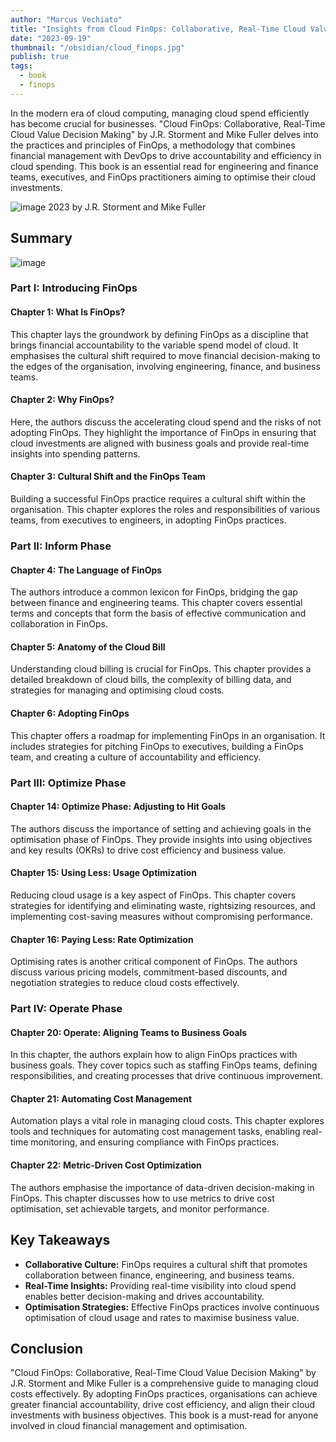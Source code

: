 ```yaml
---
author: "Marcus Vechiato"
title: "Insights from Cloud FinOps: Collaborative, Real-Time Cloud Value Decision Making"
date: "2023-09-19"
thumbnail: "/obsidian/cloud_finops.jpg"
publish: true
tags: 
  - book
  - finops
--- 
```


In the modern era of cloud computing, managing cloud spend efficiently has become crucial for businesses. "Cloud FinOps: Collaborative, Real-Time Cloud Value Decision Making" by J.R. Storment and Mike Fuller delves into the practices and principles of FinOps, a methodology that combines financial management with DevOps to drive accountability and efficiency in cloud spending. This book is an essential read for engineering and finance teams, executives, and FinOps practitioners aiming to optimise their cloud investments.

![image](/obsidian/book_cloud_finops.jpg)
2023 by J.R. Storment and Mike Fuller

## **Summary**
![image](/obsidian/mindmap_cloud_finops.png)
### **Part I: Introducing FinOps**

#### **Chapter 1: What Is FinOps?**

This chapter lays the groundwork by defining FinOps as a discipline that brings financial accountability to the variable spend model of cloud. It emphasises the cultural shift required to move financial decision-making to the edges of the organisation, involving engineering, finance, and business teams.

#### **Chapter 2: Why FinOps?**

Here, the authors discuss the accelerating cloud spend and the risks of not adopting FinOps. They highlight the importance of FinOps in ensuring that cloud investments are aligned with business goals and provide real-time insights into spending patterns.

#### **Chapter 3: Cultural Shift and the FinOps Team**

Building a successful FinOps practice requires a cultural shift within the organisation. This chapter explores the roles and responsibilities of various teams, from executives to engineers, in adopting FinOps practices.

### **Part II: Inform Phase**

#### **Chapter 4: The Language of FinOps**

The authors introduce a common lexicon for FinOps, bridging the gap between finance and engineering teams. This chapter covers essential terms and concepts that form the basis of effective communication and collaboration in FinOps.

#### **Chapter 5: Anatomy of the Cloud Bill**

Understanding cloud billing is crucial for FinOps. This chapter provides a detailed breakdown of cloud bills, the complexity of billing data, and strategies for managing and optimising cloud costs.

#### **Chapter 6: Adopting FinOps**

This chapter offers a roadmap for implementing FinOps in an organisation. It includes strategies for pitching FinOps to executives, building a FinOps team, and creating a culture of accountability and efficiency.

### **Part III: Optimize Phase**

#### **Chapter 14: Optimize Phase: Adjusting to Hit Goals**

The authors discuss the importance of setting and achieving goals in the optimisation phase of FinOps. They provide insights into using objectives and key results (OKRs) to drive cost efficiency and business value.

#### **Chapter 15: Using Less: Usage Optimization**

Reducing cloud usage is a key aspect of FinOps. This chapter covers strategies for identifying and eliminating waste, rightsizing resources, and implementing cost-saving measures without compromising performance.

#### **Chapter 16: Paying Less: Rate Optimization**

Optimising rates is another critical component of FinOps. The authors discuss various pricing models, commitment-based discounts, and negotiation strategies to reduce cloud costs effectively.

### **Part IV: Operate Phase**

#### **Chapter 20: Operate: Aligning Teams to Business Goals**

In this chapter, the authors explain how to align FinOps practices with business goals. They cover topics such as staffing FinOps teams, defining responsibilities, and creating processes that drive continuous improvement.

#### **Chapter 21: Automating Cost Management**

Automation plays a vital role in managing cloud costs. This chapter explores tools and techniques for automating cost management tasks, enabling real-time monitoring, and ensuring compliance with FinOps practices.

#### **Chapter 22: Metric-Driven Cost Optimization**

The authors emphasise the importance of data-driven decision-making in FinOps. This chapter discusses how to use metrics to drive cost optimisation, set achievable targets, and monitor performance.

## **Key Takeaways**

- **Collaborative Culture:** FinOps requires a cultural shift that promotes collaboration between finance, engineering, and business teams.
- **Real-Time Insights:** Providing real-time visibility into cloud spend enables better decision-making and drives accountability.
- **Optimisation Strategies:** Effective FinOps practices involve continuous optimisation of cloud usage and rates to maximise business value.

## **Conclusion**

"Cloud FinOps: Collaborative, Real-Time Cloud Value Decision Making" by J.R. Storment and Mike Fuller is a comprehensive guide to managing cloud costs effectively. By adopting FinOps practices, organisations can achieve greater financial accountability, drive cost efficiency, and align their cloud investments with business objectives. This book is a must-read for anyone involved in cloud financial management and optimisation.

